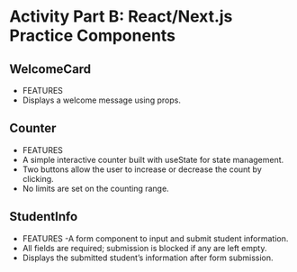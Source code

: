 # Activity Part B: React/Next.js Practice Components  

## WelcomeCard
- FEATURES
- Displays a welcome message using props.

## Counter
- FEATURES
- A simple interactive counter built with useState for state management.
- Two buttons allow the user to increase or decrease the count by clicking.
- No limits are set on the counting range.

## StudentInfo
- FEATURES
-A form component to input and submit student information.
- All fields are required; submission is blocked if any are left empty.
- Displays the submitted student’s information after form submission. 
